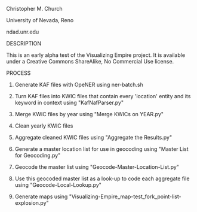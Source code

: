Christopher M. Church

University of Nevada, Reno

ndad.unr.edu

DESCRIPTION

This is an early alpha test of the Visualizing Empire project. It is available under a 
Creative Commons ShareAlike, No Commercial Use license.

PROCESS

1) Generate KAF files with OpeNER using ner-batch.sh

2) Turn KAF files into KWIC files that contain every 'location' entity and its keyword in context using "KafNafParser.py"

3) Merge KWIC files by year using "Merge KWICs on YEAR.py"

4) Clean yearly KWIC files

5) Aggregate cleaned KWIC files using "Aggregate the Results.py"

6) Generate a master location list for use in geocoding using "Master List for Geocoding.py"

7) Geocode the master list using "Geocode-Master-Location-List.py"

8) Use this geocoded master list as a look-up to code each aggregate file using "Geocode-Local-Lookup.py"

9) Generate maps using "Visualizing-Empire_map-test_fork_point-list-explosion.py"
